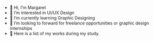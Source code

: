 - 👋 Hi, I’m Margaret
- 👀 I’m interested in UI/UX Design
- 🌱 I’m currently learning Graphic Designing
- 💞️ I’m looking to forward for freelance opportunities or graphic design internships
- 🎨 Here is a list of my works during my study.



